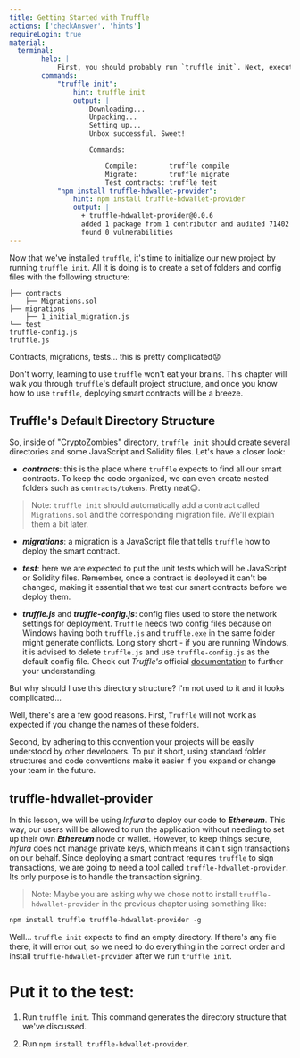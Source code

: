 ```yaml
---
title: Getting Started with Truffle
actions: ['checkAnswer', 'hints']
requireLogin: true
material:
  terminal:
        help: |
            First, you should probably run `truffle init`. Next, execute `npm install truffle-hdwallet-provider`
        commands:
            "truffle init":
                hint: truffle init
                output: |
                    Downloading...
                    Unpacking...
                    Setting up...
                    Unbox successful. Sweet!

                    Commands:

                        Compile:        truffle compile
                        Migrate:        truffle migrate
                        Test contracts: truffle test
            "npm install truffle-hdwallet-provider":
                hint: npm install truffle-hdwallet-provider
                output: |
                  + truffle-hdwallet-provider@0.0.6
                  added 1 package from 1 contributor and audited 71402 packages in 5.612s
                  found 0 vulnerabilities
---
```


Now that we've installed  `truffle`, it's time to initialize our new project by running `truffle init`. All it is doing is to create a set of folders and config files with the following structure:

```
├── contracts
    ├── Migrations.sol
├── migrations
    ├── 1_initial_migration.js
└── test
truffle-config.js
truffle.js
```

Contracts, migrations, tests... this is pretty complicated😟

Don't worry, learning to use `truffle` won't eat your brains. This chapter will walk you through `truffle`'s default project structure, and once you know how to use `truffle`, deploying smart contracts will be a breeze.

## Truffle's Default Directory Structure

So, inside of "CryptoZombies" directory, `truffle init` should create several directories and some JavaScript and Solidity files. Let's have a closer look:

 - **_contracts_**: this is the place where `truffle` expects to find all our smart contracts. To keep the code organized, we can even create nested folders such as `contracts/tokens`. Pretty neat😉.
 >Note: `truffle init` should automatically add a contract called `Migrations.sol` and the corresponding migration file. We'll explain them a bit later.

 - **_migrations_**: a migration is a JavaScript file that tells `truffle` how to deploy the smart contract.

 - **_test_**: here we are expected to put the unit tests which will be JavaScript or Solidity files. Remember, once a contract is deployed it can't be changed, making it essential that we test our smart contracts before we deploy them.

 - **_truffle.js_** and **_truffle-config.js_**: config files used to store the network settings for deployment.  `Truffle` needs two config files because on Windows having both `truffle.js` and `truffle.exe` in the same folder might generate conflicts. Long story short - if you are running Windows, it is advised to delete `truffle.js` and use `truffle-config.js` as the default config file. Check out _Truffle's_ official  <a href="https://truffleframework.com/docs/truffle/reference/configuration" target=_blank>documentation</a> to further your understanding.


But why should I use this directory structure? I'm not used to it and it looks complicated...

Well, there's are a few good reasons. First, `Truffle` will not work as expected if you change the names of these folders.

Second, by adhering to this convention your projects will be easily understood by other developers. To put it short, using standard folder structures and code conventions make it easier if you expand or change your team in the future.

## truffle-hdwallet-provider

In this lesson, we will be using _Infura_ to deploy our code to **_Ethereum_**. This way, our users will be allowed to run the application without needing to set up their own **_Ethereum_** node or wallet.
However, to keep things secure, _Infura_ does not manage private keys, which means it can't sign transactions on our behalf. Since deploying a smart contract requires `truffle` to sign transactions, we are going to need a tool called `truffle-hdwallet-provider`. Its only purpose is to handle the transaction signing.

>Note: Maybe you are asking why we chose not to install `truffle-hdwallet-provider` in the previous chapter using something like:

 ```JavaScript
 npm install truffle truffle-hdwallet-provider -g
 ```
 
Well... `truffle init` expects to find an empty directory. If there's any file there, it will error out, so we need to do everything in the correct order and install `truffle-hdwallet-provider` after we run `truffle init`.


# Put it to the test:

1. Run `truffle init`. This command generates the directory structure that we've discussed.

2. Run `npm install truffle-hdwallet-provider`.

